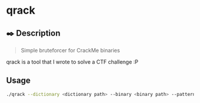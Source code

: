 # qrack

## ✒️ Description
> Simple bruteforcer for CrackMe binaries

qrack is a tool that I wrote to solve a CTF challenge :P

## Usage
```sh
./qrack --dictionary <dictionary path> --binary <binary path> --pattern <flag pattern>
```
